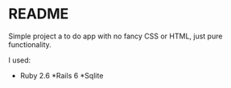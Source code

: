 # README

Simple project a to do app with no fancy CSS or HTML, just pure functionality.

I used:
* Ruby 2.6
*Rails 6
*Sqlite
